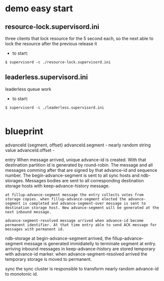 # demo easy start

## resource-lock.supervisord.ini
three clients that lock resource for the 5 second each, so the next able to lock the resource after the previous release it

- to start:
```shell
$ supervisord -c ./resource-lock.supervisord.ini
```

## leaderless.supervisord.ini
leaderless queue work

- to start:
```shell
$ supervisord -c ./leaderless.supervisord.ini


```
# blueprint
advanceId {segment, offset}
    advanceId.segment - nearly random string value
    advanceId.offset - 

entry
    When message arrived, unique advance-id is created. With that destination partition id is generated by round-robin. The message and all messages comming after that are signed by that advance-id and sequence number. The begin-advance-segment is sent to all sync hosts and ndb-storages. Messages bodies are sent to all corresponding destination storage hosts with keep-advance-history message.

    at fillup-advance-segment message the entry collects votes from storage copies. when fillup-advance-segment elected the advance-segment is completed and advance-segment-over message is sent to destination storage host. New advance-segment will be generated at the next inbound message.

    advance-segment-resolved message arrived when advance-id become permanent identifier. At that time entry able to send ACK message for messages with permanent id.

ndb-storage
    at begin-advance-segment arrived, the fillup-advance-segment message is generated immidiatelly to terminate segment at entry. arriving inbound messages in keep-advance-history are stored temporary with advance-id marker. when advance-segment-resolved arrived the temporary storage is moved to permanent.

sync
    the sync cluster is responsible to transform nearly random advance-id to monotonic id.

